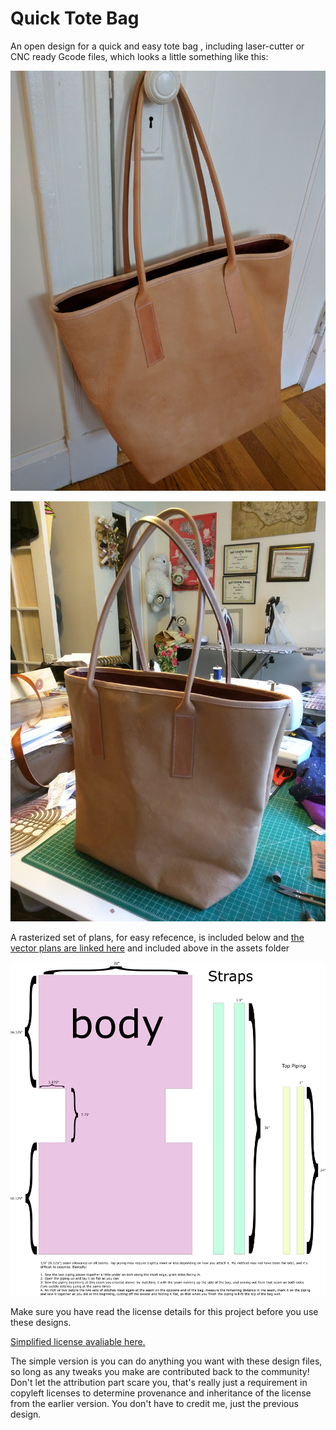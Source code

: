 # Quick Tote Bag
An open design for a quick and easy tote bag , including laser-cutter or CNC ready Gcode files, which looks a little something like this:

![](https://github.com/rynehager/Quick-Tote-Bag/blob/master/Assets/Images/Bag1.jpg?raw=true "Delicious")

![](https://github.com/rynehager/Quick-Tote-Bag/blob/master/Assets/Images/Bag2.jpg?raw=true "Delicious")

A rasterized set of plans, for easy refecence, is included below and [the vector plans are linked here](https://github.com/rynehager/Quick-Tote-Bag/blob/master/Assets/quickanddirty.svg) and included above in the assets folder

![](https://github.com/rynehager/Quick-Tote-Bag/blob/master/Assets/non-vector-plans.png?raw=true "Delicious")

Make sure you have read the license details for this project before you use these designs.

[Simplified license avaliable here.](https://creativecommons.org/licenses/by-sa/4.0/)

The simple version is you can do anything you want with these design files, so long as any tweaks you make are contributed back to the community! Don't let the attribution part scare you, that's really just a requirement in copyleft licenses to determine provenance and inheritance of the license from the earlier version. You don't have to credit me, just the previous design. 
